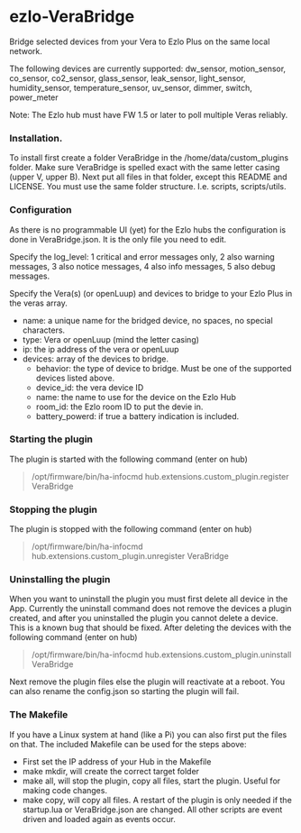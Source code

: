 # ezlo-VeraBridge
Bridge selected devices from your Vera to Ezlo Plus on the same local network.

The following devices are currently supported:
dw_sensor, motion_sensor, co_sensor, co2_sensor, glass_sensor, leak_sensor, light_sensor, humidity_sensor, temperature_sensor, uv_sensor, dimmer, switch, power_meter

Note: The Ezlo hub must have FW 1.5 or later to poll multiple Veras reliably.

### Installation.
To install first create a folder VeraBridge in the /home/data/custom_plugins folder. Make sure VeraBridge is spelled exact with the same letter casing (upper V, upper B).
Next put all files in that folder, except this README and LICENSE. You must use the same folder structure. I.e. scripts, scripts/utils.

### Configuration
As there is no programmable UI (yet) for the Ezlo hubs the configuration is done in VeraBridge.json. It is the only file you need to edit.

Specify the log_level: 1 critical and error messages only, 2 also warning messages, 3 also notice messages, 4 also info messages, 5 also debug messages.

Specify the Vera(s) (or openLuup) and devices to bridge to your Ezlo Plus in the veras array.
* name: a unique name for the bridged device, no spaces, no special characters.
* type: Vera or openLuup (mind the letter casing)
* ip: the ip address of the vera or openLuup
* devices: array of the devices to bridge.
  * behavior: the type of device to bridge. Must be one of the supported devices listed above.
  * device_id: the vera device ID
  * name: the name to use for the device on the Ezlo Hub
  * room_id: the Ezlo room ID to put the devie in.
  * battery_powerd: if true a battery indication is included.

### Starting the plugin
The plugin is started with the following command (enter on hub)
> /opt/firmware/bin/ha-infocmd hub.extensions.custom_plugin.register VeraBridge

### Stopping the plugin
The plugin is stopped with the following command (enter on hub)
> /opt/firmware/bin/ha-infocmd hub.extensions.custom_plugin.unregister VeraBridge

### Uninstalling the plugin
When you want to uninstall the plugin you must first delete all device in the App. Currently the uninstall command does not remove the devices a plugin created, and after you uninstalled the plugin you cannot delete a device. This is a known bug that should be fixed.
After deleting the devices with the following command (enter on hub)
> /opt/firmware/bin/ha-infocmd hub.extensions.custom_plugin.uninstall VeraBridge

Next remove the plugin files else the plugin will reactivate at a reboot. You can also rename the config.json so starting the plugin will fail.

### The Makefile
If you have a Linux system at hand (like a Pi) you can also first put the files on that. The included Makefile can be used for the steps above:
- First set the IP address of your Hub in the Makefile
- make mkdir, will create the correct target folder
- make all, will stop the plugin, copy all files, start the plugin. Useful for making code changes.
- make copy, will copy all files. A restart of the plugin is only needed if the startup.lua or VeraBridge.json are changed. All other scripts are event driven and loaded again as events occur.
